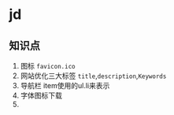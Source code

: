 # jd
## 知识点
1. 图标 `favicon.ico`
2. 网站优化三大标签 `title`,`description`,`Keywords`
3. 导航栏 item使用的ul.li来表示
4. 字体图标下载
5. 